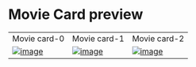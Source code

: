 # Movie Card preview

<table>
  <tr>
    <td width="33.3333%">Movie card-0</td>
    <td width="33.3333%">Movie card-1</td>
    <td width="33.3333%">Movie card-2</td>
  </tr>

  <tr>
    <td width="33.3333%">
      <a href="https://github.com/Clueless-Community/seamless-ui/blob/main/Movie%20Card/src/movie-card-1.html"><img src="https://i.ibb.co/cQRBJcx/image.png" alt="image" border="0"></a>
    </td>
    <td width="33.3333%">
       <a href="https://github.com/Clueless-Community/seamless-ui/blob/main/Movie%20Card/src/movie-card-2.html"><img src="https://i.ibb.co/C8VRqGq/image.png" alt="image" border="0"></a>
    </td>
    <td width="33.3333%">
      <a href="https://github.com/Clueless-Community/seamless-ui/blob/main/Movie%20Card/src/movie-card-3.html"><img src="https://i.ibb.co/n1x9PF0/image.png" alt="image" border="0"></a>
    </td>
  </tr>
</table>

